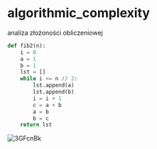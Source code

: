 # algorithmic_complexity
analiza złożoności obliczeniowej
```py
def fib2(n):
    i = 0
    a = 1
    b = 1
    lst = []
    while i <= n // 2:
        lst.append(a)
        lst.append(b)
        i = i + 1
        c = a + b
        a = b
        b = c
    return lst
```

![3GFcnBk](https://user-images.githubusercontent.com/117569554/200165169-a9db44ae-5cc6-4789-a79e-4f8375791e84.png)

